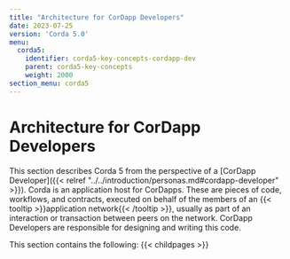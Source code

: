 ```yaml
---
title: "Architecture for CorDapp Developers"
date: 2023-07-25
version: 'Corda 5.0'
menu:
  corda5:
    identifier: corda5-key-concepts-cordapp-dev
    parent: corda5-key-concepts
    weight: 2000
section_menu: corda5
---
```


# Architecture for CorDapp Developers

This section describes Corda 5 from the perspective of a [CorDapp Developer]({{< relref "../../introduction/personas.md#cordapp-developer" >}}). Corda is an application host for CorDapps. These are pieces of code, workflows, and contracts, executed on behalf of the members of an {{< tooltip >}}application network{{< /tooltip >}}, usually as part of an interaction or transaction between peers on the network. CorDapp Developers are responsible for designing and writing this code.

This section contains the following:
{{< childpages >}}
